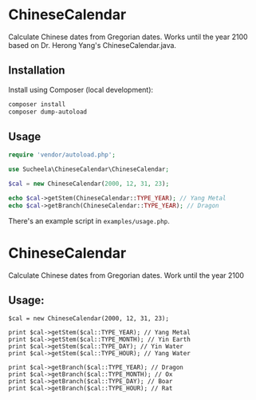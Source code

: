 # ChineseCalendar

Calculate Chinese dates from Gregorian dates. Works until the year 2100 based on Dr. Herong Yang's ChineseCalendar.java.

Installation
------------

Install using Composer (local development):

```bash
composer install
composer dump-autoload
```

Usage
-----

```php
require 'vendor/autoload.php';

use Sucheela\ChineseCalendar\ChineseCalendar;

$cal = new ChineseCalendar(2000, 12, 31, 23);

echo $cal->getStem(ChineseCalendar::TYPE_YEAR); // Yang Metal
echo $cal->getBranch(ChineseCalendar::TYPE_YEAR); // Dragon
```

There's an example script in `examples/usage.php`.
# ChineseCalendar
Calculate Chinese dates from Gregorian dates. Work until the year 2100

## Usage:
```
$cal = new ChineseCalendar(2000, 12, 31, 23);

print $cal->getStem($cal::TYPE_YEAR); // Yang Metal
print $cal->getStem($cal::TYPE_MONTH); // Yin Earth
print $cal->getStem($cal::TYPE_DAY); // Yin Water
print $cal->getStem($cal::TYPE_HOUR); // Yang Water

print $cal->getBranch($cal::TYPE_YEAR); // Dragon
print $cal->getBranch($cal::TYPE_MONTH); // Ox
print $cal->getBranch($cal::TYPE_DAY); // Boar
print $cal->getBranch($cal::TYPE_HOUR); // Rat
```
